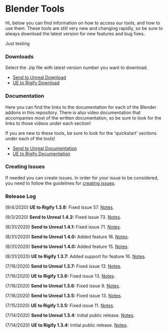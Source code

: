 # Blender Tools
Hi, below you can find information on how to access our tools, and how to use them. These tools are still very new and changing rapidly, so be sure to always download the latest version for new features and bug fixes.

Just testing

### Downloads
Select the .zip file with latest version number you want to download.
* [Send to Unreal Download](https://github.com/EpicGames/BlenderTools/tree/master/send2ue/releases)
* [UE to Rigify Download](https://github.com/EpicGames/BlenderTools/tree/master/ue2rigify/releases)

### Documentation
Here you can find the links to the documentation for each of the Blender addons in this repository. There is also video documentation that accompanies most of the written documentation, so be sure to look for the links to those videos under each section!

If you are new to these tools, be sure to look for the 'quickstart' sections under each of the tools!

* [Send to Unreal Documentation](https://github.com/EpicGames/BlenderTools/wiki/Send-to-Unreal-Home)
* [UE to Rigify Documentation](https://github.com/EpicGames/BlenderTools/wiki/UE-to-Rigify-Home)

### Creating Issues
If needed you can create issues. In order for your issue to be considered, you need to follow the guidelines for [creating issues](https://github.com/EpicGames/BlenderTools/wiki/Creating-Issues).

### Release Log
(9/4/2020) **UE to Rigify 1.3.8:**  Fixed issue 57. [Notes](https://github.com/EpicGames/BlenderTools/issues/57).

(9/3/2020) **Send to Unreal 1.4.2:**  Fixed issue 73. [Notes](https://github.com/EpicGames/BlenderTools/issues/73).

(8/31/2020) **Send to Unreal 1.4.1:**  Fixed issue 71. [Notes](https://github.com/EpicGames/BlenderTools/issues/71).

(8/31/2020) **Send to Unreal 1.4.0:**  Added feature 16. [Notes](https://github.com/EpicGames/BlenderTools/issues/16).

(8/31/2020) **Send to Unreal 1.4.0:**  Added feature 15. [Notes](https://github.com/EpicGames/BlenderTools/issues/15).

(8/31/2020) **UE to Rigify 1.3.7:**  Added support for feature 16. [Notes](https://github.com/EpicGames/BlenderTools/issues/16).

(7/16/2020) **Send to Unreal 1.3.7:**  Fixed issue 13. [Notes](https://github.com/EpicGames/BlenderTools/issues/13).

(7/16/2020) **UE to Rigify 1.3.6:**  Fixed issue 13. [Notes](https://github.com/EpicGames/BlenderTools/issues/13).

(7/16/2020) **Send to Unreal 1.3.6:**  Fixed issue 9. [Notes](https://github.com/EpicGames/BlenderTools/issues/9).

(7/16/2020) **Send to Unreal 1.3.5:**  Fixed issue 13. [Notes](https://github.com/EpicGames/BlenderTools/issues/13).

(7/15/2020) **UE to Rigify 1.3.5:** Fixed issue 11. [Notes](https://github.com/EpicGames/BlenderTools/issues/11).

(7/14/2020) **Send to Unreal 1.3.4:** Initial public release. [Notes](https://github.com/EpicGames/BlenderTools/wiki/Send-to-Unreal-1.3.4-Release-Notes).

(7/14/2020) **UE to Rigify 1.3.4:** Initial public release. [Notes](https://github.com/EpicGames/BlenderTools/wiki/UE-to-Rigify-1.3.4-Release-Notes).
